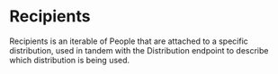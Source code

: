 # Recipients


Recipients is an iterable of People that are attached to a specific distribution, used in tandem with the Distribution endpoint to describe which distribution is being used.
